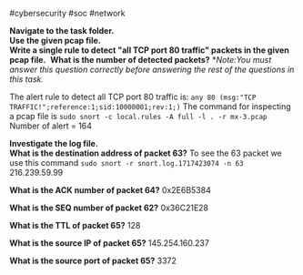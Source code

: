 #cybersecurity #soc #network 

**Navigate to the task folder.**  
**Use the given pcap file.**  
**Write a single rule to detect "all TCP port 80 traffic" packets in the given pcap file.** 
**What is the number of detected packets?**
**Note:*You must answer this question correctly before answering the rest of the questions in this task.**

The alert rule to detect all TCP port 80 traffic is:
`any 80 (msg:"TCP TRAFFIC!";reference:1;sid:10000001;rev:1;)`
The command for inspecting a pcap file is
`sudo snort -c local.rules -A full -l . -r mx-3.pcap`
Number of alert = 164



**Investigate the log file.**  
**What is the destination address of packet 63?**
To see the 63 packet we use this command
`sudo snort -r snort.log.1717423074 -n 63`
216.239.59.99


**What is the ACK number of packet 64?**
0x2E6B5384

**What is the SEQ number of packet 62?**
0x36C21E28

**What is the TTL of packet 65?**
128

**What is the source IP of packet 65?**
145.254.160.237

**What is the source port of packet 65?**
3372